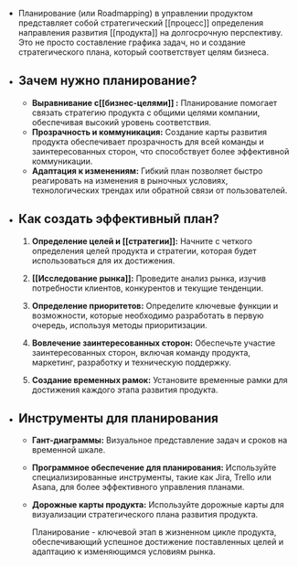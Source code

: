 - Планирование (или Roadmapping) в управлении продуктом представляет собой стратегический [[процесс]] определения направления развития [[продукта]] на долгосрочную перспективу. Это не просто составление графика задач, но и создание стратегического плана, который соответствует целям бизнеса.
- ## Зачем нужно планирование?
	- **Выравнивание с[[бизнес-целями]] :** Планирование помогает связать стратегию продукта с общими целями компании, обеспечивая высокий уровень соответствия.
	- **Прозрачность и коммуникация:** Создание карты развития продукта обеспечивает прозрачность для всей команды и заинтересованных сторон, что способствует более эффективной коммуникации.
	- **Адаптация к изменениям:** Гибкий план позволяет быстро реагировать на изменения в рыночных условиях, технологических трендах или обратной связи от пользователей.
- ## Как создать эффективный план?
  
  1. **Определение целей и [[стратегии]]:** Начните с четкого определения целей продукта и стратегии, которая будет использоваться для их достижения.
  
  2. **[[Исследование рынка]]:** Проведите анализ рынка, изучив потребности клиентов, конкурентов и текущие тенденции.
  
  3. **Определение приоритетов:** Определите ключевые функции и возможности, которые необходимо разработать в первую очередь, используя методы приоритизации.
  
  4. **Вовлечение заинтересованных сторон:** Обеспечьте участие заинтересованных сторон, включая команду продукта, маркетинг, разработку и техническую поддержку.
  
  5. **Создание временных рамок:** Установите временные рамки для достижения каждого этапа развития продукта.
- ## Инструменты для планирования
	- **Гант-диаграммы:** Визуальное представление задач и сроков на временной шкале.
	- **Программное обеспечение для планирования:** Используйте специализированные инструменты, такие как Jira, Trello или Asana, для более эффективного управления планами.
	- **Дорожные карты продукта:** Используйте дорожные карты для визуализации стратегического плана развития продукта.
	  
	  Планирование - ключевой этап в жизненном цикле продукта, обеспечивающий успешное достижение поставленных целей и адаптацию к изменяющимся условиям рынка.